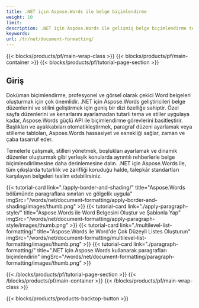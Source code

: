 ```yaml
---
title: .NET için Aspose.Words ile belge biçimlendirme
weight: 10
limit:
description: .NET için Aspose.Words ile gelişmiş belge biçimlendirme tekniklerini öğrenin. Sayfa düzenlerini, stillerini, temalarını ve biçimlendirme otomasyonunu sorunsuzca keşfedin.
keywords:
url: /tr/net/document-formatting/
---
```

{{< blocks/products/pf/main-wrap-class >}}
{{< blocks/products/pf/main-container >}}
{{< blocks/products/pf/tutorial-page-section >}}

## Giriş
 
Doküman biçimlendirme, profesyonel ve görsel olarak çekici Word belgeleri oluşturmak için çok önemlidir. .NET için Aspose.Words geliştiricileri belge düzenlerini ve stilini geliştirmek için geniş bir dizi özelliğe sahiptir. Özel sayfa düzenlerini ve kenarlarını ayarlamadan tutarlı tema ve stiller uygulaya kadar, Aspose.Words güçlü API ile biçimlendirme görevlerini basitleştirir. Başlıkları ve ayakkabıları otomatikleştirmek, paragraf düzeni ayarlamak veya stilleme tabloları, Aspose.Words hassasiyet ve esnekliği sağlar, zaman ve çaba tasarruf eder.  

Temelerle çalışmak, stilleri yönetmek, boşlukları ayarlamak ve dinamik düzenler oluşturmak gibi yerleşik konularda ayrıntılı rehberlerle belge biçimlendirilmesine daha derinlemesine dalın. .NET için Aspose.Words ile, tüm çıkışlarda tutarlılık ve zarifliği koruduğu halde, talepkâr standartları karşılayan belgeleri teslim edebilirsiniz.

{{< tutorial-card link="./apply-border-and-shading/" title="Aspose.Words bölümünde paragraflara sınırları ve gölgelik uygula" imgSrc="/words/net/document-formatting/apply-border-and-shading/images/thumb.png" >}}
{{< tutorial-card link="./apply-paragraph-style/" title="Aspose.Words ile Word Belgesini Oluştur ve Şablonla Yap" imgSrc="/words/net/document-formatting/apply-paragraph-style/images/thumb.png" >}}
{{< tutorial-card link="./multilevel-list-formatting/" title="Aspose.Words ile Word'de Çok Düzeyli Listes Oluşturun" imgSrc="/words/net/document-formatting/multilevel-list-formatting/images/thumb.png" >}}
{{< tutorial-card link="./paragraph-formatting/" title=".NET için Aspose.Words kullanarak paragrafları biçimlendirin" imgSrc="/words/net/document-formatting/paragraph-formatting/images/thumb.png" >}}

{{< /blocks/products/pf/tutorial-page-section >}}
{{< /blocks/products/pf/main-container >}}
{{< /blocks/products/pf/main-wrap-class >}}

{{< blocks/products/products-backtop-button >}}

